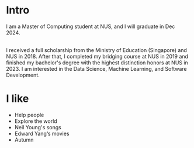 # Intro

I am a Master of Computing student at NUS, and I will graduate in Dec 2024.

<br>
I received a full scholarship from the Ministry of Education (Singapore) and NUS in 2018. After that, I completed my bridging course at NUS in 2019 and finished my bachelor's degree with the highest distinction honors at NUS in 2023. I am interested in the Data Science, Machine Learning, and Software Development.


# I like

- Help people
- Explore the world
- Neil Young's songs
- Edward Yang‘s movies
- Autumn




